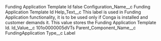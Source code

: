 <?xml version="1.0" encoding="UTF-8"?>
<CustomMetadata xmlns="http://soap.sforce.com/2006/04/metadata" xmlns:xsi="http://www.w3.org/2001/XMLSchema-instance" xmlns:xsd="http://www.w3.org/2001/XMLSchema">
    <label>Funding Application Template Id</label>
    <protected>false</protected>
    <values>
        <field>Configuration_Name__c</field>
        <value xsi:type="xsd:string">Funding Application Template Id</value>
    </values>
    <values>
        <field>Help_Text__c</field>
        <value xsi:type="xsd:string">This label is used in Funding Application functionality, it is to be used only if Conga is installed and customer demands it. This value stores the Funding Application Template Id.</value>
    </values>
    <values>
        <field>Id_Value__c</field>
        <value xsi:type="xsd:string">101o0000005dVTs</value>
    </values>
    <values>
        <field>Parent_Component_Name__c</field>
        <value xsi:type="xsd:string">FundingApplication</value>
    </values>
    <values>
        <field>Type__c</field>
        <value xsi:type="xsd:string">Label</value>
    </values>
</CustomMetadata>
